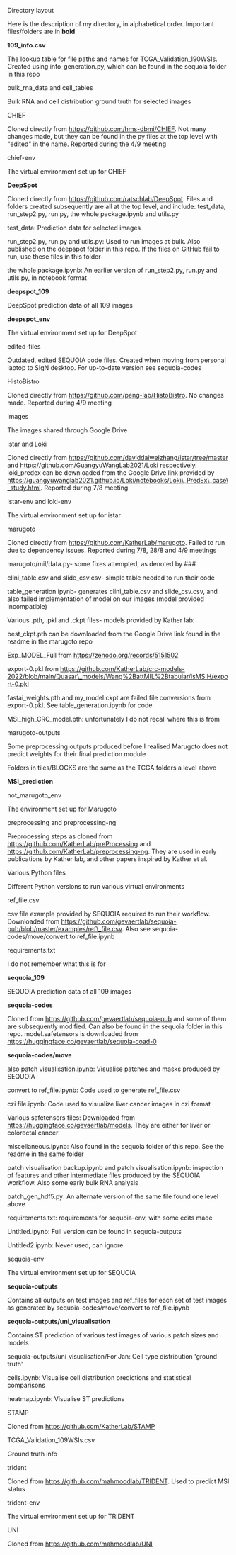 Directory layout

Here is the description of my directory, in alphabetical order. Important files/folders are in **bold**



**109\_info.csv**

The lookup table for file paths and names for TCGA\_Validation\_190WSIs. Created using info\_generation.py, which can be found in the sequoia folder in this repo



bulk\_rna\_data and cell\_tables

Bulk RNA and cell distribution ground truth for selected images



CHIEF

Cloned directly from https://github.com/hms-dbmi/CHIEF. Not many changes made, but they can be found in the py files at the top level with "edited" in the name. Reported during the 4/9 meeting



chief-env

The virtual environment set up for CHIEF



**DeepSpot**

Cloned directly from https://github.com/ratschlab/DeepSpot. Files and folders created subsequently are all at the top level, and include: test\_data, run\_step2.py, run.py, the whole package.ipynb and utils.py

test\_data: Prediction data for selected images

run\_step2.py, run.py and utils.py: Used to run images at bulk. Also published on the deepspot folder in this repo. If the files on GitHub fail to run, use these files in this folder

the whole package.ipynb: An earlier version of run\_step2.py, run.py and utils.py, in notebook format



**deepspot\_109**

DeepSpot prediction data of all 109 images



**deepspot\_env**

The virtual environment set up for DeepSpot



edited-files

Outdated, edited SEQUOIA code files. Created when moving from personal laptop to SIgN desktop. For up-to-date version see sequoia-codes



HistoBistro

Cloned directly from https://github.com/peng-lab/HistoBistro. No changes made. Reported during 4/9 meeting



images

The images shared through Google Drive



istar and Loki

Cloned directly from https://github.com/daviddaiweizhang/istar/tree/master and https://github.com/GuangyuWangLab2021/Loki respectively. loki\_predex can be downloaded from the Google Drive link provided by https://guangyuwanglab2021.github.io/Loki/notebooks/Loki\_PredEx\_case\_study.html. Reported during 7/8 meeting



istar-env and loki-env

The virtual environment set up for istar



marugoto

Cloned directly from https://github.com/KatherLab/marugoto. Failed to run due to dependency issues. Reported during 7/8, 28/8 and 4/9 meetings

marugoto/mil/data.py- some fixes attempted, as denoted by ###

clini\_table.csv and slide\_csv.csv- simple table needed to run their code

table\_generation.ipynb- generates clini\_table.csv and slide\_csv.csv, and also failed implementation of model on our images (model provided incompatible)

Various .pth, .pkl and .ckpt files- models provided by Kather lab:

best\_ckpt.pth can be downloaded from the Google Drive link found in the readme in the marugoto repo

Exp\_MODEL\_Full from https://zenodo.org/records/5151502

export-0.pkl from https://github.com/KatherLab/crc-models-2022/blob/main/Quasar\_models/Wang%2BattMIL%2Btabular/isMSIH/export-0.pkl

fastai\_weights.pth and my\_model.ckpt are failed file conversions from export-0.pkl. See table\_generation.ipynb for code

MSI\_high\_CRC\_model.pth: unfortunately I do not recall where this is from



marugoto-outputs

Some preprocessing outputs produced before I realised Marugoto does not predict weights for their final prediction module

Folders in tiles/BLOCKS are the same as the TCGA folders a level above



**MSI\_prediction**



not\_marugoto\_env

The environment set up for Marugoto



preprocessing and preprocessing-ng

Preprocessing steps as cloned from https://github.com/KatherLab/preProcessing and https://github.com/KatherLab/preprocessing-ng. They are used in early publications by Kather lab, and other papers inspired by Kather et al.



Various Python files

Different Python versions to run various virtual environments



ref\_file.csv

csv file example provided by SEQUOIA required to run their workflow. Downloaded from https://github.com/gevaertlab/sequoia-pub/blob/master/examples/ref\_file.csv. Also see sequoia-codes/move/convert to ref\_file.ipynb



requirements.txt

I do not remember what this is for



**sequoia\_109**

SEQUOIA prediction data of all 109 images



**sequoia-codes**

Cloned from https://github.com/gevaertlab/sequoia-pub and some of them are subsequently modified. Can also be found in the sequoia folder in this repo. model.safetensors is downloaded from https://huggingface.co/gevaertlab/sequoia-coad-0



**sequoia-codes/move**

also patch visualisation.ipynb: Visualise patches and masks produced by SEQUOIA

convert to ref\_file.ipynb: Code used to generate ref\_file.csv

czi file.ipynb: Code used to visualize liver cancer images in czi format

Various safetensors files: Downloaded from https://huggingface.co/gevaertlab/models. They are either for liver or colorectal cancer

miscellaneous.ipynb: Also found in the sequoia folder of this repo. See the readme in the same folder

patch visualisation backup.ipynb and patch visualisation.ipynb: inspection of features and other intermediate files produced by the SEQUOIA workflow. Also some early bulk RNA analysis

patch\_gen\_hdf5.py: An alternate version of the same file found one level above

requirements.txt: requirements for sequoia-env, with some edits made

Untitled.ipynb: Full version can be found in sequoia-outputs

Untitled2.ipynb: Never used, can ignore



sequoia-env

The virtual environment set up for SEQUOIA



**sequoia-outputs**

Contains all outputs on test images and ref\_files for each set of test images as generated by sequoia-codes/move/convert to ref\_file.ipynb



**sequoia-outputs/uni\_visualisation**

Contains ST prediction of various test images of various patch sizes and models

sequoia-outputs/uni\_visualisation/For Jan: Cell type distribution 'ground truth'

cells.ipynb: Visualise cell distribution predictions and statistical comparisons

heatmap.ipynb: Visualise ST predictions



STAMP

Cloned from https://github.com/KatherLab/STAMP



TCGA\_Validation\_109WSIs.csv

Ground truth info 



trident

Cloned from https://github.com/mahmoodlab/TRIDENT. Used to predict MSI status



trident-env

The virtual environment set up for TRIDENT



UNI

Cloned from https://github.com/mahmoodlab/UNI

